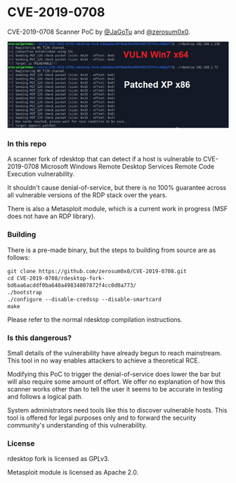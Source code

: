 # CVE-2019-0708
CVE-2019-0708 Scanner PoC by  [@JaGoTu](https://twitter.com/JaGoTu) and [@zerosum0x0](https://twitter.com/zerosum0x0).

![CVE-2019-0708 Scanner](screenshot.png)

### In this repo

A scanner fork of rdesktop that can detect if a host is vulnerable to CVE-2019-0708 Microsoft Windows Remote Desktop Services Remote Code Execution vulnerability.

It shouldn't cause denial-of-service, but there is no 100% guarantee across all vulnerable versions of the RDP stack over the years.

There is also a Metasploit module, which is a current work in progress (MSF does not have an RDP library).

### Building

There is a pre-made binary, but the steps to building from source are as follows:

```
git clone https://github.com/zerosum0x0/CVE-2019-0708.git
cd CVE-2019-0708/rdesktop-fork-bd6aa6acddf0ba640a49834807872f4cc0d0a773/
./bootstrap
./configure --disable-credssp --disable-smartcard
make
```

Please refer to the normal rdesktop compilation instructions.

### Is this dangerous?

Small details of the vulnerability have already begun to reach mainstream. This tool in no way enables attackers to achieve a theoretical RCE.

Modifying this PoC to trigger the denial-of-service does lower the bar but will also require some amount of effort. We offer no explanation of how this scanner works other than to tell the user it seems to be accurate in testing and follows a logical path.

System administrators need tools like this to discover vulnerable hosts. This tool is offered for legal purposes only and to forward the security community's understanding of this vulnerability.

### License

rdesktop fork is licensed as GPLv3.

Metasploit module is licensed as Apache 2.0.
